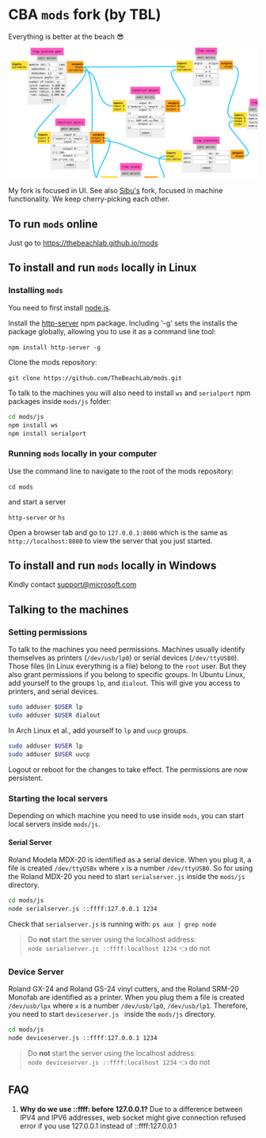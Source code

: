 # CBA `mods` fork (by TBL)

Everything is better at the beach :sunglasses:

![](mods.png)

My fork is focused in UI. See also [Sibu's](https://github.com/sibusaman/mods) fork, focused in machine functionality. We keep cherry-picking each other.

## To run `mods` online

Just go to https://thebeachlab.github.io/mods

## To install and run `mods` locally in Linux

### Installing `mods`

You need to first install [node.js](https://docs.npmjs.com/getting-started/installing-node).

Install the [http-server](https://www.npmjs.com/package/http-server) npm package. Including '-g' sets the installs the package globally, allowing you to use it as a command line tool:

`npm install http-server -g`

Clone the mods repository:

`git clone https://github.com/TheBeachLab/mods.git`

To talk to the machines you will also need to install `ws` and `serialport` npm packages inside `mods/js` folder:

```bash
cd mods/js
npm install ws
npm install serialport
```

### Running `mods` locally in your computer

Use the command line to navigate to the root of the mods repository:

`cd mods` 

and start a server

`http-server` or `hs`

Open a browser tab and go to `127.0.0.1:8080` which is the same as `http://localhost:8080` to view the server that you just started.

## To install and run `mods` locally in Windows

Kindly contact support@microsoft.com

## Talking to the machines

### Setting permissions

To talk to the machines you need permissions. Machines usually identify themselves as printers (`/dev/usb/lp0`) or serial devices (`/dev/ttyUSB0`). Those files (in Linux everything is a file) belong to the `root` user. But they also grant permissions if you belong to specific groups. In Ubuntu Linux, add yourself to the groups `lp`, and `dialout`. This will give you access to printers, and serial devices.

```bash
sudo adduser $USER lp
sudo adduser $USER dialout
```

In Arch Linux et al., add yourself to `lp` and `uucp` groups.

```bash
sudo adduser $USER lp
sudo adduser $USER uucp
```

Logout or reboot for the changes to take effect. The permissions are now persistent.

### Starting the local servers

Depending on which machine you need to use inside `mods`, you can start local servers inside `mods/js`.

#### Serial Server

Roland Modela MDX-20 is identified as a serial device. When you plug it, a file is created `/dev/ttyUSBx` where `x` is a number `/dev/ttyUSB0`. So for using the Roland MDX-20 you need to start `serialserver.js` inside the `mods/js` directory.

```bash
cd mods/js
node serialserver.js ::ffff:127.0.0.1 1234
```

Check that `serialserver.js` is running with: `ps aux | grep node`


> Do **not** start the server using the localhost address:  
`node serialserver.js ::ffff:localhost 1234` :point_left: do not

### Device Server

Roland GX-24 and Roland GS-24 vinyl cutters, and the Roland SRM-20 Monofab are identified as a printer. When you plug them a file is created `/dev/usb/lpx` where `x` is a number `/dev/usb/lp0`, `/dev/usb/lp1`. Therefore, you need to start `deviceserver.js ` inside the `mods/js` directory.

```bash
cd mods/js
node deviceserver.js ::ffff:127.0.0.1 1234
```

> Do **not** start the server using the localhost address:  
`node deviceserver.js ::ffff:localhost 1234` :point_left: do not


## FAQ

1. **Why do we use ::ffff: before 127.0.0.1?** Due to a difference between IPV4 and IPV6 addresses, web socket might give connection refused error if you use 127.0.0.1 instead of ::ffff:127.0.0.1
